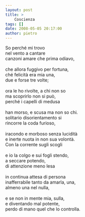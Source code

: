 ```yaml
---
layout: post
title: >
    Coscienza
tags: []
date: 2008-05-05 20:17:00
author: pietro
---
```

So perché mi trovo<br/>nel vento a cantare<br/>canzoni amare che prima odiavo,<br/><br/>che allora fuggivo per fortuna,<br/>ché felicità era mia una,<br/>due e forse tre volte;<br/><br/>ora le ho rivolte, a chi non so<br/>ma scoprirlo non si può,<br/>perché i capelli di medusa<br/><br/>han morso, e scusa ma non so chi.<br/>solitario disorientamento si<br/>rincorre la coda furioso,<br/><br/>iracondo e morboso senza lucidità<br/>e inerte nuota in non sua volontà.<br/>Con la corrente sugli scogli<br/><br/>e io la colgo e sui fogli stendo,<br/>a seccare potendo,<br/>di attenzione meno lesa<br/><br/>in continua attesa di persona<br/>inafferrabile tanto da amarla, una,<br/>almeno una nel nulla,<br/><br/>e se non in mente mia, sulla,<br/>e diventando mal potente,<br/>perdo di mano quel che lo controlla.
